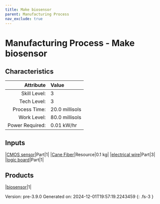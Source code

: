 ```yaml
---
title: Make biosensor
parent: Manufacturing Process
nav_exclude: true
---
```

# Manufacturing Process - Make biosensor


## Characteristics

| Attribute      | Value |
|--------:|:------|
|Skill Level:|3|
|Tech Level:|3|
|Process Time:|20.0 millisols|
|Work Level:|80.0 millisols|
|Power Required:|0.01 kW/hr|

## Inputs

|[CMOS sensor](../part/cmos-sensor.html)|Part|1|
|[Cane Fiber](../resource/cane-fiber.html)|Resource|0.1 kg|
|[electrical wire](../part/electrical-wire.html)|Part|3|
|[logic board](../part/logic-board.html)|Part|1|

## Products

|[biosensor](../part/biosensor.html)|1|


Version: pre-3.9.0 Generated on: 2024-12-01T19:57:19.2243459
{: .fs-3 }

